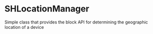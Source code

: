 SHLocationManager
=================

Simple class that provides the block API for determining the geographic location of a device
